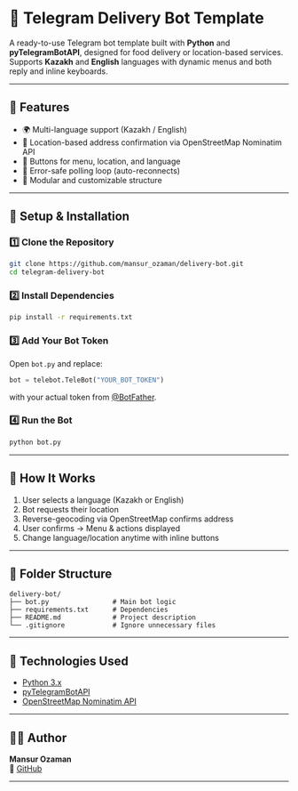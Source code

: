 # 🛵 Telegram Delivery Bot Template

A ready-to-use Telegram bot template built with **Python** and **pyTelegramBotAPI**, designed for food delivery or location-based services.  
Supports **Kazakh** and **English** languages with dynamic menus and both reply and inline keyboards.

---

## 🚀 Features

- 🌍 Multi-language support (Kazakh / English)  
- 📍 Location-based address confirmation via OpenStreetMap Nominatim API 
- 🧭 Buttons for menu, location, and language  
- 🔄 Error-safe polling loop (auto-reconnects)  
- 🧱 Modular and customizable structure  

---

## 🧩 Setup & Installation

### 1️⃣ Clone the Repository
```bash
git clone https://github.com/mansur_ozaman/delivery-bot.git
cd telegram-delivery-bot
```

### 2️⃣ Install Dependencies
```bash
pip install -r requirements.txt
```

### 3️⃣ Add Your Bot Token
Open `bot.py` and replace:
```python
bot = telebot.TeleBot("YOUR_BOT_TOKEN")
```
with your actual token from [@BotFather](https://t.me/BotFather).

### 4️⃣ Run the Bot
```bash
python bot.py
```

---

## 🧠 How It Works

1. User selects a language (Kazakh or English)  
2. Bot requests their location  
3. Reverse-geocoding via OpenStreetMap confirms address  
4. User confirms → Menu & actions displayed  
5. Change language/location anytime with inline buttons  

---

## 🧱 Folder Structure

```
delivery-bot/
├── bot.py                # Main bot logic
├── requirements.txt      # Dependencies
├── README.md             # Project description
└── .gitignore            # Ignore unnecessary files
```

---

## 🧰 Technologies Used

- [Python 3.x](https://www.python.org/)
- [pyTelegramBotAPI](https://github.com/eternnoir/pyTelegramBotAPI)
- [OpenStreetMap Nominatim API](https://nominatim.openstreetmap.org/)

---

## 🧑‍💻 Author

**Mansur Ozaman**  
🐙 [GitHub](https://github.com/mansur_ozaman)


---


